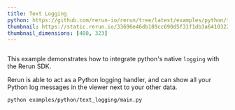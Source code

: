 ```yaml
---
title: Text Logging
python: https://github.com/rerun-io/rerun/tree/latest/examples/python/text_logging/main.py
thumbnail: https://static.rerun.io/33696e46db189cc690d5f31f1db3a641032232e6_text_logging_480w.png
thumbnail_dimensions: [480, 323]
---
```


<picture>
  <source media="(max-width: 480px)" srcset="https://static.rerun.io/text_logging/1ff0efdbfd09d20ad117b311b01a5be2c25c03f3/480w.png">
  <source media="(max-width: 768px)" srcset="https://static.rerun.io/text_logging/1ff0efdbfd09d20ad117b311b01a5be2c25c03f3/768w.png">
  <source media="(max-width: 1024px)" srcset="https://static.rerun.io/text_logging/1ff0efdbfd09d20ad117b311b01a5be2c25c03f3/1024w.png">
  <source media="(max-width: 1200px)" srcset="https://static.rerun.io/text_logging/1ff0efdbfd09d20ad117b311b01a5be2c25c03f3/1200w.png">
  <img src="https://static.rerun.io/text_logging/1ff0efdbfd09d20ad117b311b01a5be2c25c03f3/full.png" alt="">
</picture>

This example demonstrates how to integrate python's native `logging` with the Rerun SDK.

Rerun is able to act as a Python logging handler, and can show all your Python log messages in the viewer next to your other data.

```bash
python examples/python/text_logging/main.py
```
